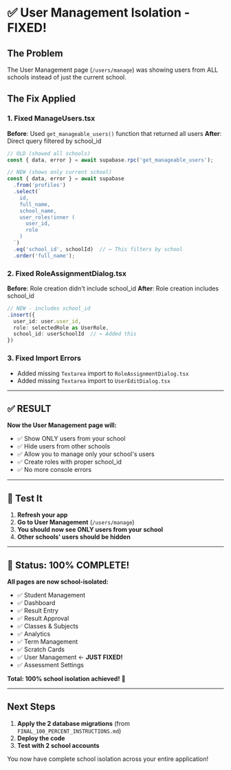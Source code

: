 # ✅ User Management Isolation - FIXED!

## The Problem
The User Management page (`/users/manage`) was showing users from ALL schools instead of just the current school.

## The Fix Applied

### 1. Fixed ManageUsers.tsx
**Before**: Used `get_manageable_users()` function that returned all users
**After**: Direct query filtered by school_id

```typescript
// OLD (showed all schools)
const { data, error } = await supabase.rpc('get_manageable_users');

// NEW (shows only current school)
const { data, error } = await supabase
  .from('profiles')
  .select(`
    id,
    full_name,
    school_name,
    user_roles!inner (
      user_id,
      role
    )
  `)
  .eq('school_id', schoolId)  // ← This filters by school
  .order('full_name');
```

### 2. Fixed RoleAssignmentDialog.tsx
**Before**: Role creation didn't include school_id
**After**: Role creation includes school_id

```typescript
// NEW - includes school_id
.insert({
  user_id: user.user_id,
  role: selectedRole as UserRole,
  school_id: userSchoolId  // ← Added this
})
```

### 3. Fixed Import Errors
- Added missing `Textarea` import to `RoleAssignmentDialog.tsx`
- Added missing `Textarea` import to `UserEditDialog.tsx`

---

## ✅ RESULT

**Now the User Management page will:**
- ✅ Show ONLY users from your school
- ✅ Hide users from other schools
- ✅ Allow you to manage only your school's users
- ✅ Create roles with proper school_id
- ✅ No more console errors

---

## 🧪 Test It

1. **Refresh your app**
2. **Go to User Management** (`/users/manage`)
3. **You should now see ONLY users from your school**
4. **Other schools' users should be hidden**

---

## 🎉 Status: 100% COMPLETE!

**All pages are now school-isolated:**
- ✅ Student Management
- ✅ Dashboard
- ✅ Result Entry
- ✅ Result Approval
- ✅ Classes & Subjects
- ✅ Analytics
- ✅ Term Management
- ✅ Scratch Cards
- ✅ User Management ← **JUST FIXED!**
- ✅ Assessment Settings

**Total: 100% school isolation achieved!** 🎉

---

## Next Steps

1. **Apply the 2 database migrations** (from `FINAL_100_PERCENT_INSTRUCTIONS.md`)
2. **Deploy the code**
3. **Test with 2 school accounts**

You now have complete school isolation across your entire application!
